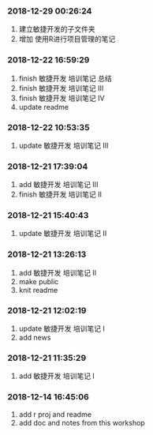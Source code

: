### 2018-12-29 00:26:24 

1. 建立敏捷开发的子文件夹
1. 增加 使用R进行项目管理的笔记

### 2018-12-22 16:59:29

1. finish 敏捷开发 培训笔记 总结
1. finish 敏捷开发 培训笔记 III
1. finish 敏捷开发 培训笔记 IV
1. update readme

### 2018-12-22 10:53:35

1. update 敏捷开发 培训笔记 III

### 2018-12-21 17:39:04

1. add 敏捷开发 培训笔记 III
1. finish 敏捷开发 培训笔记 II

### 2018-12-21 15:40:43

1. update 敏捷开发 培训笔记 II

### 2018-12-21 13:26:13

1. add 敏捷开发 培训笔记 II
1. make public
1. knit readme

### 2018-12-21 12:02:19

1. update 敏捷开发 培训笔记 I
1. add news

### 2018-12-21 11:35:29

1. add 敏捷开发 培训笔记 I

### 2018-12-14 16:45:06

1. add r proj and readme
1. add doc and notes from this workshop